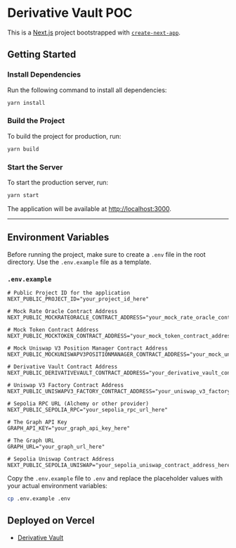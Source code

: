 # Derivative Vault POC

This is a [Next.js](https://nextjs.org) project bootstrapped with [`create-next-app`](https://nextjs.org/docs/app/api-reference/cli/create-next-app).

## Getting Started

### Install Dependencies
Run the following command to install all dependencies:
```bash
yarn install
```

### Build the Project
To build the project for production, run:
```bash
yarn build
```

### Start the Server
To start the production server, run:
```bash
yarn start
```

The application will be available at [http://localhost:3000](http://localhost:3000).

---

## Environment Variables

Before running the project, make sure to create a `.env` file in the root directory. Use the `.env.example` file as a template.

### `.env.example`
```properties
# Public Project ID for the application
NEXT_PUBLIC_PROJECT_ID="your_project_id_here"

# Mock Rate Oracle Contract Address
NEXT_PUBLIC_MOCKRATEORACLE_CONTRACT_ADDRESS="your_mock_rate_oracle_contract_address_here"

# Mock Token Contract Address
NEXT_PUBLIC_MOCKTOKEN_CONTRACT_ADDRESS="your_mock_token_contract_address_here"

# Mock Uniswap V3 Position Manager Contract Address
NEXT_PUBLIC_MOCKUNISWAPV3POSITIONMANAGER_CONTRACT_ADDRESS="your_mock_uniswap_v3_position_manager_contract_address_here"

# Derivative Vault Contract Address
NEXT_PUBLIC_DERIVATIVEVAULT_CONTRACT_ADDRESS="your_derivative_vault_contract_address_here"

# Uniswap V3 Factory Contract Address
NEXT_PUBLIC_UNISWAPV3_FACTORY_CONTRACT_ADDRESS="your_uniswap_v3_factory_contract_address_here"

# Sepolia RPC URL (Alchemy or other provider)
NEXT_PUBLIC_SEPOLIA_RPC="your_sepolia_rpc_url_here"

# The Graph API Key
GRAPH_API_KEY="your_graph_api_key_here"

# The Graph URL
GRAPH_URL="your_graph_url_here"

# Sepolia Uniswap Contract Address
NEXT_PUBLIC_SEPOLIA_UNISWAP="your_sepolia_uniswap_contract_address_here"
```

Copy the `.env.example` file to `.env` and replace the placeholder values with your actual environment variables:
```bash
cp .env.example .env
```

## Deployed on Vercel
- [Derivative Vault](https://derivativevault.vercel.app/)
